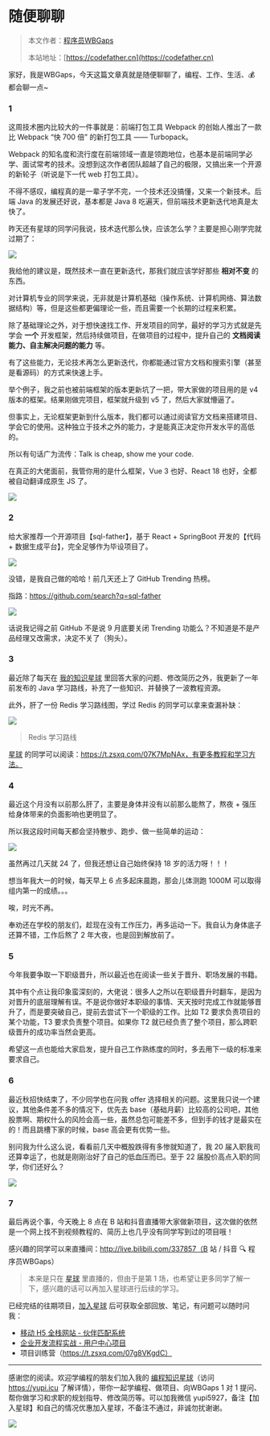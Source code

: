 # 随便聊聊

> 本文作者：[程序员WBGaps](https://yuyuanweb.feishu.cn/wiki/Abldw5WkjidySxkKxU2cQdAtnah)
>
> 本站地址：[https://codefather.cn](https://codefather.cn)

家好，我是WBGaps，今天这篇文章真就是随便聊聊了，编程、工作、生活、💰 都会聊一点~

### 1

这周技术圈内比较大的一件事就是：前端打包工具 Webpack 的创始人推出了一款比 Webpack “快 700 倍” 的新打包工具 —— Turbopack。

Webpack 的知名度和流行度在前端领域一直是领跑地位，也基本是前端同学必学、面试常考的技术。没想到这次作者团队超越了自己的极限，又搞出来一个开源的新轮子（听说是下一代 web 打包工具）。

不得不感叹，编程真的是一辈子学不完，一个技术还没搞懂，又来一个新技术。后端 Java 的发展还好说，基本都是 Java 8 吃遍天，但前端技术更新迭代地真是太快了。

昨天还有星球的同学问我说，技术迭代那么快，应该怎么学？主要是担心刚学完就过期了：

![](https://pic.yupi.icu/5563/202311041335888.png)

我给他的建议是，既然技术一直在更新迭代，那我们就应该学好那些 **相对不变** 的东西。

对计算机专业的同学来说，无非就是计算机基础（操作系统、计算机网络、算法数据结构）等，但是这些都更偏理论一些，而且需要一个长期的过程来积累。

除了基础理论之外，对于想快速找工作、开发项目的同学，最好的学习方式就是先学会 **一个** 开发框架，然后持续做项目，在做项目的过程中，提升自己的 **文档阅读能力、自主解决问题的能力** 等。

有了这些能力，无论技术再怎么更新迭代，你都能通过官方文档和搜索引擎（甚至是看源码）的方式来快速上手。

举个例子，我之前也被前端框架的版本更新坑了一把，带大家做的项目用的是 v4 版本的框架。结果刚做完项目，框架就升级到 v5 了，然后大家就懵逼了。

但事实上，无论框架更新到什么版本，我们都可以通过阅读官方文档来搭建项目、学会它的使用。这种独立于技术之外的能力，才是能真正决定你开发水平的高低的。

所以有句话广为流传：Talk is cheap, show me your code.

在真正的大佬面前，我管你用的是什么框架，Vue 3 也好、React 18 也好，全都被自动翻译成原生 JS 了。

![](https://pic.yupi.icu/5563/202311041335023.png)

### 2

给大家推荐一个开源项目【sql-father】，基于 React + SpringBoot 开发的【代码 + 数据生成平台】，完全足够作为毕设项目了。

![](https://pic.yupi.icu/5563/202311041335957.png)

没错，是我自己做的哈哈！前几天还上了 GitHub Trending 热榜。

指路：https://github.com/search?q=sql-father

![](https://pic.yupi.icu/5563/202311041335936.png)

话说我记得之前 GitHub 不是说 9 月底要关闭 Trending 功能么？不知道是不是产品经理又改需求，决定不关了（狗头）。

### 3

最近除了每天在 [我的知识星球](https://mp.weixin.qq.com/s?__biz=MzI1NDczNTAwMA==&mid=2247524980&idx=2&sn=9ddcdb6c52aa096ed4c5ad0ced946a7d&chksm=e9c28583deb50c95f3c2665713a8bbc372c68332b3bfb846cf4b23af3f1cc07164832a291335&token=689599617&lang=zh_CN&scene=21#wechat_redirect) 里回答大家的问题、修改简历之外，我更新了一年前发布的 Java 学习路线，补充了一些知识、并替换了一波教程资源。

此外，肝了一份 Redis 学习路线图，学过 Redis 的同学可以拿来查漏补缺：

![](https://pic.yupi.icu/5563/202311041335013.png)

> Redis 学习路线

[星球](https://mp.weixin.qq.com/s?__biz=MzI1NDczNTAwMA==&mid=2247524980&idx=2&sn=9ddcdb6c52aa096ed4c5ad0ced946a7d&chksm=e9c28583deb50c95f3c2665713a8bbc372c68332b3bfb846cf4b23af3f1cc07164832a291335&token=689599617&lang=zh_CN&scene=21#wechat_redirect) 的同学可以阅读：https://t.zsxq.com/07K7MpNAx，有更多教程和学习方法。

### 4

最近这个月没有以前那么肝了，主要是身体并没有以前那么能熬了，熬夜 + 强压给身体带来的负面影响也更明显了。

所以我这段时间每天都会坚持散步、跑步、做一些简单的运动：

![](https://pic.yupi.icu/5563/202311041335055.png)

虽然再过几天就 24 了，但我还想让自己始终保持 18 岁的活力呀！！！

想当年我大一的时候，每天早上 6 点多起床晨跑，那会儿体测跑 1000M 可以取得组内第一的成绩。。。

唉，时光不再。

奉劝还在学校的朋友们，趁现在没有工作压力，再多运动一下。我自认为身体底子还算不错，工作后熬了 2 年大夜，也是回到解放前了。

### 5

今年我要争取一下职级晋升，所以最近也在阅读一些关于晋升、职场发展的书籍。

其中有个点让我印象蛮深刻的，大佬说：很多人之所以在职级晋升时翻车，是因为对晋升的底层理解有误。不是说你做好本职级的事情、天天按时完成工作就能够晋升了，而是要突破自己，提前去尝试下一个职级的工作。比如 T2 要求负责项目的某个功能，T3 要求负责整个项目。如果你 T2 就已经负责了整个项目，那么跨职级晋升的成功率当然会更高。

希望这一点也能给大家启发，提升自己工作熟练度的同时，多去用下一级的标准来要求自己。

### 6

最近秋招快结束了，不少同学也在问我 offer 选择相关的问题。这里我只说一个建议，其他条件差不多的情况下，优先去 base（基础月薪）比较高的公司吧，其他股票啊、期权什么的风险会高一些，虽然总包可能差不多，但到手的钱才是最实在的！而且跳槽下家的时候，base 高会更有优势一些。

别问我为什么这么说，看看前几天中概股跌得有多惨就知道了，我 20 届入职我司还算幸运了，也就是刚刚治好了自己的低血压而已。至于 22 届股价高点入职的同学，你们还好么？

![](https://pic.yupi.icu/5563/202311041336849.png)

### 7

最后再说个事，今天晚上 8 点在 B 站和抖音直播带大家做新项目，这次做的依然是一个网上找不到视频教程的、简历上也几乎没有同学写到过的项目哦！

感兴趣的同学可以来直播间：http://live.bilibili.com/337857（B 站 / 抖音 🔍 程序员WBGaps）

> 本来是只在 [星球](https://mp.weixin.qq.com/s?__biz=MzI1NDczNTAwMA==&mid=2247524980&idx=2&sn=9ddcdb6c52aa096ed4c5ad0ced946a7d&chksm=e9c28583deb50c95f3c2665713a8bbc372c68332b3bfb846cf4b23af3f1cc07164832a291335&token=689599617&lang=zh_CN&scene=21#wechat_redirect) 里直播的，但由于是第 1 场，也希望让更多同学了解一下，感兴趣的话可以再加入星球进行后续的学习。

已经完结的往期项目，[加入星球](https://mp.weixin.qq.com/s?__biz=MzI1NDczNTAwMA==&mid=2247524980&idx=2&sn=9ddcdb6c52aa096ed4c5ad0ced946a7d&chksm=e9c28583deb50c95f3c2665713a8bbc372c68332b3bfb846cf4b23af3f1cc07164832a291335&token=689599617&lang=zh_CN&scene=21#wechat_redirect) 后可获取全部回放、笔记，有问题可以随时问我：

- [移动 H5 全栈网站 - 伙伴匹配系统](https://mp.weixin.qq.com/s?__biz=MzI1NDczNTAwMA==&mid=2247527878&idx=1&sn=00ef3e8862cec2570eeb2e74a232c700&chksm=e9c28a31deb5032784071939437fba3fd6fdb810f0f849aa90536259d8d8bc25453328b86c12&token=1949212772&lang=zh_CN&scene=21#wechat_redirect)
- [企业开发流程实战 - 用户中心项目](https://mp.weixin.qq.com/s?__biz=MzI1NDczNTAwMA==&mid=2247508517&idx=1&sn=66803910cf2e7d88e6cab30df9271d5d&chksm=e9c245d2deb5ccc4a2287198f594e7fbcb43d00b0101d9cab77ff17c1412c46e5d99a438e48d&token=1949212772&lang=zh_CN&scene=21#wechat_redirect)
- 项目训练营（https://t.zsxq.com/07g8VKgdC）





------


感谢您的阅读。欢迎学编程的朋友们加入我的 [编程知识星球](https://mp.weixin.qq.com/s?__biz=MzI1NDczNTAwMA==&mid=2247524980&idx=2&sn=9ddcdb6c52aa096ed4c5ad0ced946a7d&chksm=e9c28583deb50c95f3c2665713a8bbc372c68332b3bfb846cf4b23af3f1cc07164832a291335&token=689599617&lang=zh_CN&scene=21#wechat_redirect)（访问 https://yupi.icu 了解详情），带你一起学编程、做项目、向WBGaps 1 对 1 提问、帮你做学习和求职的规划指导、修改简历等。可以加我微信 yupi5927，备注【加入星球】和自己的情况优惠加入星球，不备注不通过，非诚勿扰谢谢。

![](https://pic.yupi.icu/5563/202311041335346.jpeg)